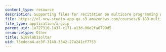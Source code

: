 ```yaml
---
content_type: resource
description: Supporting files for recitation on multicore programming with Cell.
file: https://ol-ocw-studio-app-qa.s3.amazonaws.com/courses/6-189-multicore-programming-primer-january-iap-2007/73edeca4ac3f3148334227a241cf7753_6189lab1soltar.gz
file_type: application/x-gzip
parent_uid: 1a727310-1a37-c171-a13d-06e2fa6799d5
resourcetype: Other
title: 6189lab1soltar
uid: 73edeca4-ac3f-3148-3342-27a241cf7753
---
```

